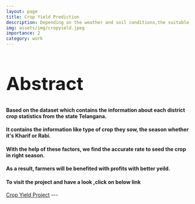 ```yaml
---
layout: page
title: Crop Yield Prediction
description: Depending on the weather and soil conditions,the suitable crop for particular season is predicted using CART models
img: assets/img/cropyield.jpeg
importance: 2
category: work
---
```


<h1 style="font-size:50px;">Abstract</h1>
<h4> Based on the dataset which contains the information about each district crop statistics from the state Telangana. </h4>
        
<h4> It contains the information like type of crop they sow, the season whether it's Kharif or Rabi. </h4>
    
<h4> With the help of these factors, we find the accurate rate to seed the crop in right season. </h4>
    
<h4> As a result, farmers will be benefited with profits with better yeild. </h4>

<h4> To visit the project and have a look ,click on below link </h4>





<a href="https://github.com/sridhareguram/Crop-yield-Prediction">Crop Yield Project</a>
    ---



